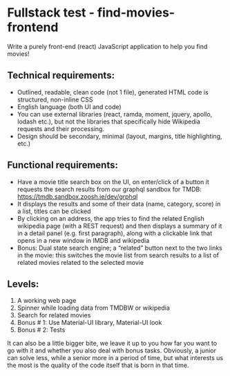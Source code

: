 # Fullstack test - find-movies-frontend

Write a purely front-end (react) JavaScript application to help you find movies!

## Technical requirements:

- Outlined, readable, clean code (not 1 file), generated HTML code is structured, non-inline CSS
- English language (both UI and code)
- You can use external libraries (react, ramda, moment, jquery, apollo, lodash etc.), but not the libraries that specifically hide Wikipedia requests and their processing.
- Design should be secondary, minimal (layout, margins, title highlighting, etc.)

## Functional requirements:

- Have a movie title search box on the UI, on enter/click of a button it requests the search results from our graphql sandbox for TMDB:  https://tmdb.sandbox.zoosh.ie/dev/grphql
- It displays the results and some of their data (name, category, score) in a list, titles can be clicked
- By clicking on an address, the app tries to find the related English wikipedia page (with a REST request) and then displays a summary of it in a detail panel (e.g. first paragraph), along with a clickable link that opens in a new window in IMDB and wikipedia
- Bonus: Dual state search engine; a “related” button next to the two links in the movie: this switches the movie list from search results to a list of related movies related to the selected movie

## Levels:

1. A working web page
2. Spinner while loading data from TMDBW or wikipedia
3. Search for related movies
4. Bonus # 1: Use Material-UI library, Material-UI look
5. Bonus # 2: Tests

It can also be a little bigger bite, we leave it up to you how far you want to go with it and whether you also deal with bonus tasks. Obviously, a junior can solve less, while a senior more in a period of time, but what interests us the most is the quality of the code itself that is born in that time.
